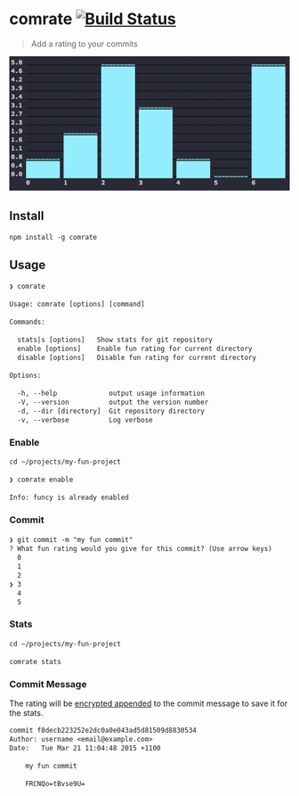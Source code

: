 comrate [![Build Status](https://travis-ci.org/mrzmyr/comrate.svg?branch=master)](https://travis-ci.org/mrzmyr/comrate)
=========

> Add a rating to your commits

![Screenshot](media/screen.png)

## Install

```
npm install -g comrate
```

## Usage

```
❯ comrate

Usage: comrate [options] [command]

Commands:

  stats|s [options]   Show stats for git repository
  enable [options]    Enable fun rating for current directory
  disable [options]   Disable fun rating for current directory

Options:

  -h, --help             output usage information
  -V, --version          output the version number
  -d, --dir [directory]  Git repository directory
  -v, --verbose          Log verbose
```

### Enable

```
cd ~/projects/my-fun-project

❯ comrate enable

Info: funcy is already enabled
```

### Commit

```
❯ git commit -m "my fun commit"
? What fun rating would you give for this commit? (Use arrow keys)
  0
  1
  2
❯ 3
  4
  5
```

### Stats

```
cd ~/projects/my-fun-project

comrate stats
```

### Commit Message

The rating will be [encrypted appended](src/util.js#L12) to the commit message to save it for the stats.

```
commit f8decb223252e2dc0a0e043ad5d81509d8830534
Author: username <email@example.com>
Date:   Tue Mar 21 11:04:48 2015 +1100

    my fun commit

    FRCNQo=tBvse9U=
```
